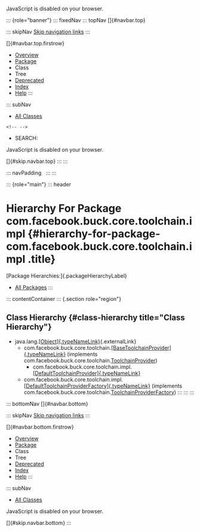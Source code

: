 <div>

JavaScript is disabled on your browser.

</div>

::: {role="banner"}
::: fixedNav
::: topNav
[]{#navbar.top}

::: skipNav
[Skip navigation links](#skip.navbar.top "Skip navigation links")
:::

[]{#navbar.top.firstrow}

-   [Overview](../../../../../../index.html)
-   [Package](package-summary.html)
-   Class
-   Tree
-   [Deprecated](../../../../../../deprecated-list.html)
-   [Index](../../../../../../index-all.html)
-   [Help](../../../../../../help-doc.html)
:::

::: subNav
-   [All Classes](../../../../../../allclasses.html)

```{=html}
<!-- -->
```
-   SEARCH:

<div>

<div>

JavaScript is disabled on your browser.

</div>

</div>

[]{#skip.navbar.top}
:::
:::

::: navPadding
 
:::
:::

::: {role="main"}
::: header
# Hierarchy For Package com.facebook.buck.core.toolchain.impl {#hierarchy-for-package-com.facebook.buck.core.toolchain.impl .title}

[Package Hierarchies:]{.packageHierarchyLabel}

-   [All Packages](../../../../../../overview-tree.html)
:::

::: contentContainer
::: {.section role="region"}
## Class Hierarchy {#class-hierarchy title="Class Hierarchy"}

-   java.lang.[[Object]{.typeNameLink}](http://docs.oracle.com/javase/7/docs/api/java/lang/Object.html?is-external=true "class or interface in java.lang"){.externalLink}
    -   com.facebook.buck.core.toolchain.[[BaseToolchainProvider]{.typeNameLink}](../BaseToolchainProvider.html "class in com.facebook.buck.core.toolchain")
        (implements
        com.facebook.buck.core.toolchain.[ToolchainProvider](../ToolchainProvider.html "interface in com.facebook.buck.core.toolchain"))
        -   com.facebook.buck.core.toolchain.impl.[[DefaultToolchainProvider]{.typeNameLink}](DefaultToolchainProvider.html "class in com.facebook.buck.core.toolchain.impl")
    -   com.facebook.buck.core.toolchain.impl.[[DefaultToolchainProviderFactory]{.typeNameLink}](DefaultToolchainProviderFactory.html "class in com.facebook.buck.core.toolchain.impl")
        (implements
        com.facebook.buck.core.toolchain.[ToolchainProviderFactory](../ToolchainProviderFactory.html "interface in com.facebook.buck.core.toolchain"))
:::
:::
:::

::: bottomNav
[]{#navbar.bottom}

::: skipNav
[Skip navigation links](#skip.navbar.bottom "Skip navigation links")
:::

[]{#navbar.bottom.firstrow}

-   [Overview](../../../../../../index.html)
-   [Package](package-summary.html)
-   Class
-   Tree
-   [Deprecated](../../../../../../deprecated-list.html)
-   [Index](../../../../../../index-all.html)
-   [Help](../../../../../../help-doc.html)
:::

::: subNav
-   [All Classes](../../../../../../allclasses.html)

<div>

<div>

JavaScript is disabled on your browser.

</div>

</div>

[]{#skip.navbar.bottom}
:::
